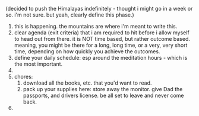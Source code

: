 (decided to push the Himalayas indefinitely - thought i might go in a week or so. i'm not sure. but yeah, clearly define this phase.)


1. this is happening. the mountains are where i'm meant to write this.
2. clear agenda (exit criteria) that i am required to hit before i allow myself to head out from there. it is NOT time based, but rather outcome based. meaning, you might be there for a long, long time, or a very, very short time, depending on how quickly you achieve the outcomes.
3. define your daily schedule: esp around the meditation hours - which is the most important.
4. 
5. chores:
	1. download all the books, etc. that you'd want to read.
	2. pack up your supplies here: store away the monitor. give Dad the passports, and drivers license. be all set to leave and never come back.
6. 